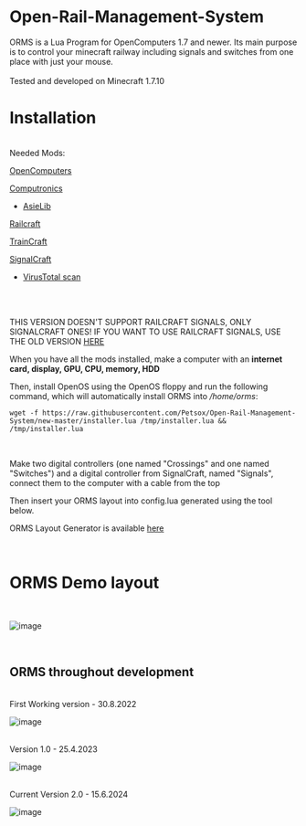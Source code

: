 # Open-Rail-Management-System

ORMS is a Lua Program for OpenComputers 1.7 and newer. Its main purpose is to control your minecraft railway including signals and switches from one place with just your mouse.
</br>
</br>
Tested and developed on Minecraft 1.7.10

# Installation
</br>
Needed Mods:

  [OpenComputers](https://www.curseforge.com/minecraft/mc-mods/opencomputers)
  
  [Computronics](https://github.com/Petsox/Computronics_Ctyrk4_Edition/tree/master)

   - [AsieLib](https://wiki.vexatos.com/wiki:computronics)

  [Railcraft](https://github.com/Petsox/Railcraft-mc-1.7.10)
  
  [TrainCraft](https://www.curseforge.com/minecraft/mc-mods/traincraft)

  [SignalCraft](https://pixeldrain.com/u/8bFEUxvG)
   - [VirusTotal scan](https://www.virustotal.com/gui/file/63362a784ea69233104f196080acf7555494f3e0c5005445612f16a139657969?nocache=1)
  
  </br>
  
</br>

THIS VERSION DOESN'T SUPPORT RAILCRAFT SIGNALS, ONLY SIGNALCRAFT ONES! IF YOU WANT TO USE RAILCRAFT SIGNALS, USE THE OLD VERSION [HERE](https://github.com/Petsox/Open-Rail-Management-System/tree/master)

When you have all the mods installed, make a computer with an <b>internet card, display, GPU, CPU, memory, HDD</b>

Then, install OpenOS using the OpenOS floppy and run the following command, which will automatically install ORMS into <i>/home/orms</i>:

	wget -f https://raw.githubusercontent.com/Petsox/Open-Rail-Management-System/new-master/installer.lua /tmp/installer.lua && /tmp/installer.lua
</br>

Make two digital controllers (one named "Crossings" and one named "Switches") and a digital controller from SignalCraft, named "Signals", connect them to the computer with a cable from the top

Then insert your ORMS layout into config.lua generated using the tool below.

ORMS Layout Generator is available [here](https://petsox.github.io/ORMS-Layout-Generator-Web-Edition/)

  </br>

# ORMS Demo layout
</br>

![image](https://github.com/Petsox/Open-Rail-Management-System/assets/63014892/c02e977b-5c90-49ea-98ce-b39681ebc592)

</br>

## ORMS throughout development
</br>
First Working version - 30.8.2022

![image](https://user-images.githubusercontent.com/92917981/234371577-79d61228-f193-4e25-810f-d66f4bd9d922.png)

</br>
Version 1.0 - 25.4.2023</br>

![image](https://user-images.githubusercontent.com/92917981/234370757-6332b3ea-0772-49a6-95ee-f9b95d0bb5ae.png)

</br>
Current Version 2.0 - 15.6.2024</br>

![image](https://github.com/Petsox/Open-Rail-Management-System/assets/63014892/c02e977b-5c90-49ea-98ce-b39681ebc592)
